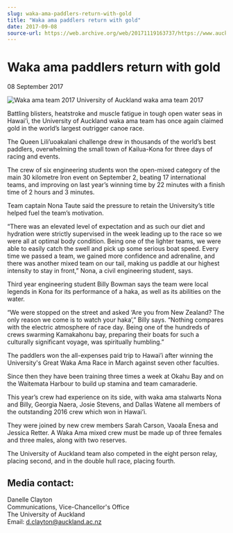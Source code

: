 ```yaml
---
slug: waka-ama-paddlers-return-with-gold
title: "Waka ama paddlers return with gold"
date: 2017-09-08
source-url: https://web.archive.org/web/20171119163737/https://www.auckland.ac.nz/en/about/news-events-and-notices/news/news-2017/09/waka-ama-paddlers-return-with-gold.html
---
```

Waka ama paddlers return with gold
==================================

08 September 2017

![Waka ama team 2017](https://www.auckland.ac.nz/en/about/news-events-and-notices/news/news-2017/09/waka-ama-paddlers-return-with-gold/_jcr_content/par/textimage/image.img.jpg/1505087690265.jpg "Waka ama team 2017") University of Auckland waka ama team 2017

Battling blisters, heatstroke and muscle fatigue in tough open water seas in Hawai’i, the University of Auckland waka ama team has once again claimed gold in the world’s largest outrigger canoe race.

The Queen Lili’uoakalani challenge drew in thousands of the world’s best paddlers, overwhelming the small town of Kailua-Kona for three days of racing and events.

The crew of six engineering students won the open-mixed category of the main 30 kilometre Iron event on September 2, beating 17 international teams, and improving on last year’s winning time by 22 minutes with a finish time of 2 hours and 3 minutes.

Team captain Nona Taute said the pressure to retain the University’s title helped fuel the team’s motivation.

“There was an elevated level of expectation and as such our diet and hydration were strictly supervised in the week leading up to the race so we were all at optimal body condition. Being one of the lighter teams, we were able to easily catch the swell and pick up some serious boat speed. Every time we passed a team, we gained more confidence and adrenaline, and there was another mixed team on our tail, making us paddle at our highest intensity to stay in front,” Nona, a civil engineering student, says.

Third year engineering student Billy Bowman says the team were local legends in Kona for its performance of a haka, as well as its abilities on the water.

“We were stopped on the street and asked ‘Are you from New Zealand? The only reason we come is to watch your haka’,” Billy says. “Nothing compares with the electric atmosphere of race day. Being one of the hundreds of crews swarming Kamakahonu bay, preparing their boats for such a culturally significant voyage, was spiritually humbling.”

The paddlers won the all-expenses paid trip to Hawai’i after winning the University's Great Waka Ama Race in March against seven other faculties.

Since then they have been training three times a week at Okahu Bay and on the Waitemata Harbour to build up stamina and team camaraderie.

This year’s crew had experience on its side, with waka ama stalwarts Nona and Billy, Georgia Naera, Josie Stevens, and Dallas Watene all members of the outstanding 2016 crew which won in Hawai’i.

They were joined by new crew members Sarah Carson, Vaoala Enesa and Jessica Retter. A Waka Ama mixed crew must be made up of three females and three males, along with two reserves.

The University of Auckland team also competed in the eight person relay, placing second, and in the double hull race, placing fourth.

**Media contact:**
------------------

Danelle Clayton  
Communications, Vice-Chancellor's Office  
The University of Auckland  
Email: [d.clayton@auckland.ac.nz](mailto:d.clayton@auckland.ac.nz)